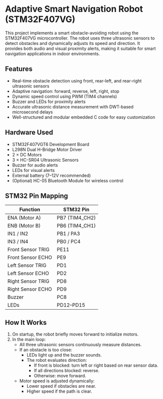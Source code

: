 # Adaptive Smart Navigation Robot (STM32F407VG)

This project implements a smart obstacle-avoiding robot using the STM32F407VG microcontroller. The robot uses three ultrasonic sensors to detect obstacles and dynamically adjusts its speed and direction. It provides both audio and visual proximity alerts, making it suitable for smart navigation applications in indoor environments.

## Features

- Real-time obstacle detection using front, rear-left, and rear-right ultrasonic sensors
- Adaptive navigation: forward, reverse, left, right, stop
- Dynamic speed control using PWM (TIM4 channels)
- Buzzer and LEDs for proximity alerts
- Accurate ultrasonic distance measurement with DWT-based microsecond delays
- Well-structured and modular embedded C code for easy customization

## Hardware Used

- STM32F407VGT6 Development Board
- L298N Dual H-Bridge Motor Driver
- 2 × DC Motors
- 3 × HC-SR04 Ultrasonic Sensors
- Buzzer for audio alerts
- LEDs for visual alerts
- External battery (7–12V recommended)
- (Optional) HC-05 Bluetooth Module for wireless control

## STM32 Pin Mapping

| Function            | STM32 Pin     |
|---------------------|---------------|
| ENA (Motor A)       | PB7 (TIM4_CH2)|
| ENB (Motor B)       | PB6 (TIM4_CH1)|
| IN1 / IN2           | PB1 / PA3     |
| IN3 / IN4           | PB0 / PC4     |
| Front Sensor TRIG   | PE11          |
| Front Sensor ECHO   | PE9           |
| Left Sensor TRIG    | PD1           |
| Left Sensor ECHO    | PD2           |
| Right Sensor TRIG   | PD8           |
| Right Sensor ECHO   | PD9           |
| Buzzer              | PC8           |
| LEDs                | PD12–PD15     |

## How It Works

1. On startup, the robot briefly moves forward to initialize motors.
2. In the main loop:
   - All three ultrasonic sensors continuously measure distances.
   - If an obstacle is too close:
     - LEDs light up and the buzzer sounds.
     - The robot evaluates direction:
       - If front is blocked: turn left or right based on rear sensor data.
       - If all directions blocked: reverse.
       - Otherwise: move forward.
   - Motor speed is adjusted dynamically:
     - Lower speed if obstacles are near.
     - Higher speed if the path is clear.
